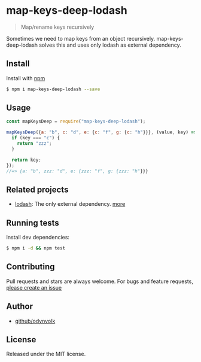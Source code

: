 # map-keys-deep-lodash
> Map/rename keys recursively

Sometimes we need to map keys from an object recursively. map-keys-deep-lodash solves this and uses only lodash as external
dependency.

## Install

Install with [npm](https://www.npmjs.com/)

```sh
$ npm i map-keys-deep-lodash --save
```

## Usage

```js
const mapKeysDeep = require("map-keys-deep-lodash");

mapKeysDeep({a: "b", c: "d", e: {c: "f", g: {c: "h"}}}, (value, key) => {
  if (key === "c") {
    return "zzz";
  }

  return key;
});
//=> {a: "b", zzz: "d", e: {zzz: "f", g: {zzz: "h"}}}
```

## Related projects

* [lodash](https://github.com/lodash/lodash): The only external dependency. [more](https://github.com/lodash/lodash)

## Running tests

Install dev dependencies:

```sh
$ npm i -d && npm test
```

## Contributing

Pull requests and stars are always welcome. For bugs and feature requests, [please create an issue](https://github.com/odynvolk/map-keys-deep-lodash/issues/new)

## Author

+ [github/odynvolk](https://github.com/odynvolk)

## License

Released under the MIT license.

